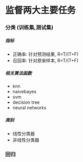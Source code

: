 # 监督两大主要任务

### 分类 (训练集,测试集)
##### 指标
* 正确率: 针对预测结果, R=T/(T+F)
* 召回率: 针对原来样本, R=T/(T+F)
##### 相关算法函数
* knn
* naivebayes
* svm
* decision tree
* neural networks
##### 类别
* 线性分类器
* 非线性分类器


### 回归
